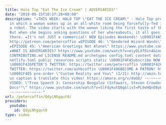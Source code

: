 ```yaml
---
title: Halo Top "Eat The Ice Cream" | ADVERSARIES⁴⁷
date: "2019-09-15T10:37:28+08:00"
description: "★THIS WEEK: HALO TOP \"EAT THE ICE CREAM\" - Halo Top produced a commercial
  in which a woman wakes up in an all-white room being forcefully-fed ice cream from
  a robot. The video starts with the woman liking the first taste of the ice cream.
  But when she begins asking questions of her whereabouts, it all goes downhill from
  there. ★It's not JUST a commercial! NEW Episodes Weekends! \U0001F4A5BECOME A PATRON:
  http://patreon.com/petercoffin ★EPISODE 46: \"Gendered Wizard Wands\" https://www.youtube.com/watch?v=DNr3HcBqfu8&list=PL9oHQnEByWyXeSTT3Vm3oyTR-e3Tg0Vj0
  ★EPISODE 45: \"American Greetings Not Alone\" https://www.youtube.com/watch?v=uxzhG5o2dsI&t=5s&index=1&list=PL9oHQnEByWyXeSTT3Vm3oyTR-e3Tg0Vj0
  ★WHAT IS ADVERSARIES? https://www.youtube.com/watch?v=eiyOLXfOin4&index=3&list=PL9oHQnEByWyXeSTT3Vm3oyTR-e3Tg0Vj0
  CONTRIBUTING.md LICENSE README.md archetypes config.toml content data i18n layouts
  netlify.toml public resources scripts static \U0001F4FASubscribe NOW! http://petercoff.in/subscribe
  \U0001F426PETER'S TWITTER: https://twitter.com/petercoffin \U0001F426ASHLEIGH'S
  TWITTER: https://twitter.com/ashbcoffin \U0001F496BECOME A PATRON! http://patreon.com/petercoffin
  \U0001F4D5 pre-order \"Custom Reality and You\" (2/21) http://amzn.to/2FEsqJR Help
  us caption & translate this video! https://amara.org/v/daGD/ -~-~~-~~~-~~-~- NEW
  VIDEO: \"Free Speech 2: Censorship Boogaloo (Infowars, Steven Crowder) | Very Important
  Docs²³\" https://www.youtube.com/watch?v=SlFdykutQ0g&list=PL9oHQnEByWyXObkJN9YYQS9hxBjpN8RLG
  -~-~~-~~~-~~-~-"
url: /petercoffin/QdyLNhgqut0/
providers:
  youtube:
    id: QdyLNhgqut0
type: video
---
```

